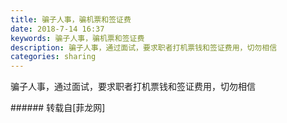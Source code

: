 ```yaml
---
title: 骗子人事，骗机票和签证费
date: 2018-7-14 16:37
keywords: 骗子人事，骗机票和签证费
description: 骗子人事，通过面试，要求职者打机票钱和签证费用，切勿相信
categories: sharing
---
```

<td class="t_f" id="postmessage_1512168">

骗子人事，通过面试，要求职者打机票钱和签证费用，切勿相信<br/>
<img alt="" border="0" class="zoom" data-cf-modified-9ad923635fd9fe1a742d4b9d-="" file="http://www.flw.ph/data/appbyme/upload/image/201807/14/mOXeITzEAyRo.jpg" id="aimg_m5x4u" lazyloadthumb="1" onclick="" onmouseover="" src="http://www.flw.ph/data/appbyme/upload/image/201807/14/mOXeITzEAyRo.jpg"/><br/>
<img alt="" border="0" class="zoom" data-cf-modified-9ad923635fd9fe1a742d4b9d-="" file="http://www.flw.ph/data/appbyme/upload/image/201807/14/T07iOw9eJF0D.jpg" id="aimg_Jt786" lazyloadthumb="1" onclick="" onmouseover="" src="http://www.flw.ph/data/appbyme/upload/image/201807/14/T07iOw9eJF0D.jpg"/><br/>
<img alt="" border="0" class="zoom" data-cf-modified-9ad923635fd9fe1a742d4b9d-="" file="http://www.flw.ph/data/appbyme/upload/image/201807/14/6RWBxciKWz4x.jpg" id="aimg_QUR77" lazyloadthumb="1" onclick="" onmouseover="" src="http://www.flw.ph/data/appbyme/upload/image/201807/14/6RWBxciKWz4x.jpg"/><br/>
<img alt="" border="0" class="zoom" data-cf-modified-9ad923635fd9fe1a742d4b9d-="" file="http://www.flw.ph/data/appbyme/upload/image/201807/14/6VtWPxm8h02F.jpg" id="aimg_e80Vd" lazyloadthumb="1" onclick="" onmouseover="" src="http://www.flw.ph/data/appbyme/upload/image/201807/14/6VtWPxm8h02F.jpg"/><br/>
<img alt="" border="0" class="zoom" data-cf-modified-9ad923635fd9fe1a742d4b9d-="" file="http://www.flw.ph/data/appbyme/upload/image/201807/14/IHfsv7IGML1C.jpg" id="aimg_olCG6" lazyloadthumb="1" onclick="" onmouseover="" src="http://www.flw.ph/data/appbyme/upload/image/201807/14/IHfsv7IGML1C.jpg"/><br/>
<img alt="" border="0" class="zoom" data-cf-modified-9ad923635fd9fe1a742d4b9d-="" file="http://www.flw.ph/data/appbyme/upload/image/201807/14/aYdRBCLzHDQo.jpg" id="aimg_fq4CZ" lazyloadthumb="1" onclick="" onmouseover="" src="http://www.flw.ph/data/appbyme/upload/image/201807/14/aYdRBCLzHDQo.jpg"/><br/>
<img alt="" border="0" class="zoom" data-cf-modified-9ad923635fd9fe1a742d4b9d-="" file="http://www.flw.ph/data/appbyme/upload/image/201807/14/M6xDu2VRNbjT.jpg" id="aimg_uF99k" lazyloadthumb="1" onclick="" onmouseover="" src="http://www.flw.ph/data/appbyme/upload/image/201807/14/M6xDu2VRNbjT.jpg"/><br/>
<img alt="" border="0" class="zoom" data-cf-modified-9ad923635fd9fe1a742d4b9d-="" file="http://www.flw.ph/data/appbyme/upload/image/201807/14/AiULhTK911vm.jpg" id="aimg_oYRot" lazyloadthumb="1" onclick="" onmouseover="" src="http://www.flw.ph/data/appbyme/upload/image/201807/14/AiULhTK911vm.jpg"/><br/>
</td>
###### 转载自[菲龙网]